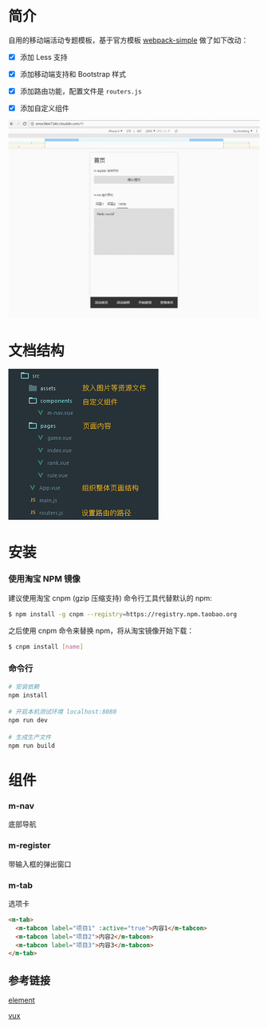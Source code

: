 # 简介

自用的移动端活动专题模板，基于官方模板 [webpack-simple](https://github.com/vuejs-templates/webpack-simple) 做了如下改动：

- [x] 添加 Less 支持

- [x] 添加移动端支持和 Bootstrap 样式

- [x] 添加路由功能，配置文件是 `routers.js`

- [x] 添加自定义组件

![](./demo/gif.gif)

# 文档结构

![](./demo/tree.png)

# 安装

### 使用淘宝 NPM 镜像

建议使用淘宝 cnpm (gzip 压缩支持) 命令行工具代替默认的 npm:

```bash
$ npm install -g cnpm --registry=https://registry.npm.taobao.org
```

之后使用 cnpm 命令来替换 npm，将从淘宝镜像开始下载：

```bash
$ cnpm install [name]
```

### 命令行

``` bash
# 安装依赖
npm install

# 开启本机测试环境 localhost:8080
npm run dev

# 生成生产文件
npm run build
```

# 组件

### m-nav

底部导航

### m-register

带输入框的弹出窗口

### m-tab

选项卡

```html
<m-tab>
  <m-tabcon label="项目1" :active="true">内容1</m-tabcon>
  <m-tabcon label="项目2">内容2</m-tabcon>
  <m-tabcon label="项目3">内容3</m-tabcon>
</m-tab>
```

## 参考链接

[element](https://github.com/ElemeFE/element/tree/dev/packages)

[vux](https://github.com/airyland/vux/tree/master/src/components)
